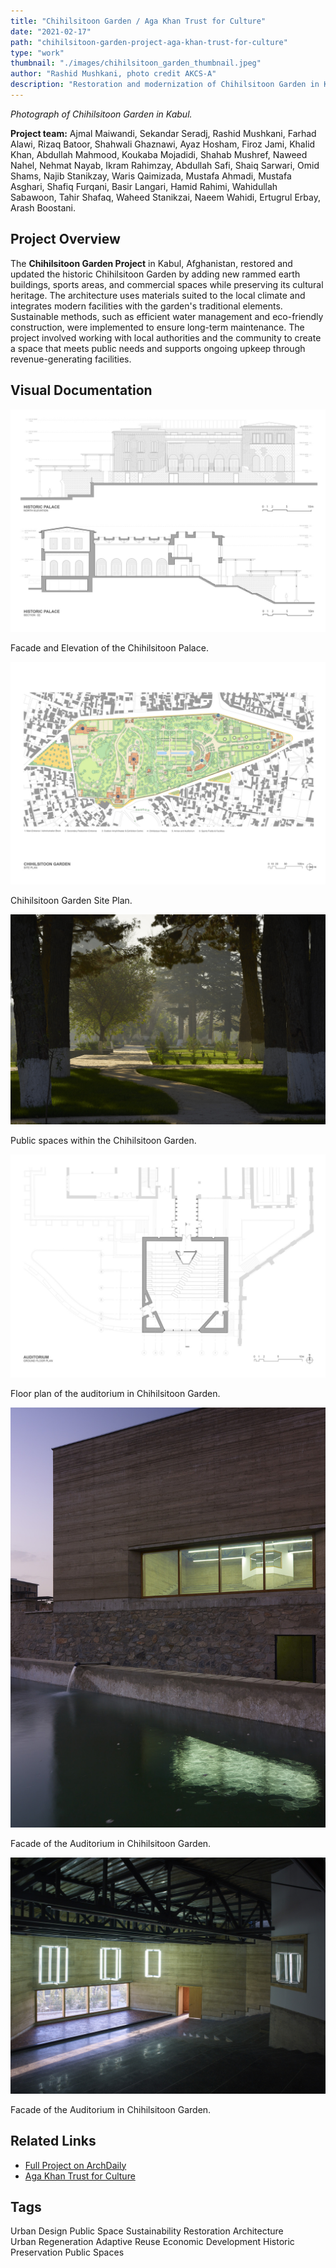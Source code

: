 ```yaml
---
title: "Chihilsitoon Garden / Aga Khan Trust for Culture"
date: "2021-02-17"
path: "chihilsitoon-garden-project-aga-khan-trust-for-culture"
type: "work"
thumbnail: "./images/chihilsitoon_garden_thumbnail.jpeg"
author: "Rashid Mushkani, photo credit AKCS-A"
description: "Restoration and modernization of Chihilsitoon Garden in Kabul, Afghanistan, integrating modern facilities with historical preservation."
---
```


*Photograph of Chihilsitoon Garden in Kabul.*

**Project team:** Ajmal Maiwandi, Sekandar Seradj, Rashid Mushkani, Farhad Alawi, Rizaq Batoor, Shahwali Ghaznawi, Ayaz Hosham, Firoz Jami, Khalid Khan, Abdullah Mahmood, Koukaba Mojadidi, Shahab Mushref, Naweed Nahel, Nehmat Nayab, Ikram Rahimzay, Abdullah Safi, Shaiq Sarwari, Omid Shams, Najib Stanikzay, Waris Qaimizada, Mustafa Ahmadi, Mustafa Asghari, Shafiq Furqani, Basir Langari, Hamid Rahimi, Wahidullah Sabawoon, Tahir Shafaq, Waheed Stanikzai, Naeem Wahidi, Ertugrul Erbay, Arash Boostani.

## Project Overview

The **Chihilsitoon Garden Project** in Kabul, Afghanistan, restored and updated the historic Chihilsitoon Garden by adding new rammed earth buildings, sports areas, and commercial spaces while preserving its cultural heritage. The architecture uses materials suited to the local climate and integrates modern facilities with the garden's traditional elements. Sustainable methods, such as efficient water management and eco-friendly construction, were implemented to ensure long-term maintenance. The project involved working with local authorities and the community to create a space that meets public needs and supports ongoing upkeep through revenue-generating facilities.

## Visual Documentation

<div className="image-gallery">
  <div className="gallery-item">
    <img src="./images/40siton_palace_elev_sec.jpg" alt="Facade and Elevation of the Chihilsitoon Palace." />
    <div className="caption">
      <p className="caption-text">Facade and Elevation of the Chihilsitoon Palace.</p>
    </div>
  </div>
  <div className="gallery-item">
    <img src="./images/40siton_site_plan.jpg" alt="Chihilsitoon Garden Site Plan." />
    <div className="caption">
      <p className="caption-text">Chihilsitoon Garden Site Plan.</p>
    </div>
  </div>
  <div className="gallery-item">
    <img src="./images/public_space_40siton.jpg" alt="Public spaces within the Chihilsitoon Garden." />
    <div className="caption">
      <p className="caption-text">Public spaces within the Chihilsitoon Garden.</p>
    </div>
  </div>
  <div className="gallery-item">
    <img src="./images/auditorium_plan.jpg" alt="Floor plan of the auditorium in Chihilsitoon Garden." />
    <div className="caption">
      <p className="caption-text">Floor plan of the auditorium in Chihilsitoon Garden.</p>
    </div>
  </div>
  <div className="gallery-item">
    <img src="./images/auditorium_water_pond.jpg" alt="Facade of the Auditorium in Chihilsitoon Garden." />
    <div className="caption">
      <p className="caption-text">Facade of the Auditorium in Chihilsitoon Garden.</p>
    </div>
  </div>
  <div className="gallery-item">
    <img src="./images/auditorium_interior.jpg" alt="Facade of the Auditorium in Chihilsitoon Garden." />
    <div className="caption">
      <p className="caption-text">Facade of the Auditorium in Chihilsitoon Garden.</p>
    </div>
  </div>
</div>

## Related Links

- [Full Project on ArchDaily](https://www.archdaily.com/911456/chihilsitoon-garden-project-aga-khan-trust-for-culture)
- [Aga Khan Trust for Culture](https://www.akdn.org/our-agencies/aga-khan-trust-culture)

## Tags

<div class="tags">
  <span class="tag">Urban Design</span>
  <span class="tag">Public Space</span>
  <span class="tag">Sustainability</span>
  <span class="tag">Restoration</span>
  <span class="tag">Architecture</span>
</div>

<div class="tags">
  <span class="tag">Urban Regeneration</span>
  <span class="tag">Adaptive Reuse</span>
  <span class="tag">Economic Development</span>
  <span class="tag">Historic Preservation</span>
  <span class="tag">Public Spaces</span>
</div>